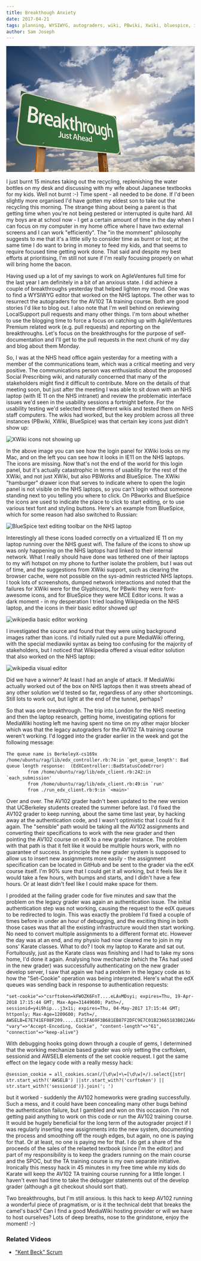 ```yaml
---
title: Breakthough Anxiety
date: 2017-04-21
tags: planning, WYSIWYG, autograders, wiki, PBwiki, Xwiki, bluespice, icons, usability, internet explorer, Glyphicons, font-awesome, MCE Editor, mechanise, cookies
author: Sam Joseph
---
```


![breakthrough](/images/breakthrough.jpg)

I just burnt 15 minutes taking out the recycling, replenishing the water bottles on my desk and discussing with my wife about Japanese textbooks for my kids.  Well not burnt :-) Time spent - all needed to be done.  If I'd been slightly more organised I'd have gotten my eldest son to take out the recycling this morning.  The strange thing about being a parent is that getting time when you're not being pestered or interrupted is quite hard.  All my boys are at school now - I get a certain amount of time in the day when I can focus on my computer in my home office where I have two external screens and I can work "efficiently".  The "in the momment" philosophy suggests to me that it's a little silly to consider time as burnt or lost; at the same time I do want to bring in money to feed my kids, and that seems to require focused time getting work done.  That said and despite my best efforts at prioritising, I'm still not sure if I'm really focusing properly on what will bring home the bacon.

Having used up a lot of my savings to work on AgileVentures full time for the last year I am definitely in a bit of an anxious state.  I did achieve a couple of breakthroughs yesterday that helped lighten my mood.  One was to find a WYSIWYG editor that worked on the NHS laptops.  The other was to resurrect the autograders for the AV102 TA training course.  Both are good stories I'd like to blog out.  I also note that I'm well behind on reviewing LocalSupport pull requests and many other things.  I'm torn about whether to use the blogging time to force a focus on catching up with AgileVentures Premium related work (e.g. pull requests) and reporting on the breakthroughs.  Let's focus on the breakthroughs for the purpose of self-documentation and I'll get to the pull requests in the next chunk of my day and blog about them Monday.

So, I was at the NHS head office again yesterday for a meeting with a member of the communications team, which was a critical meeting and very positive.  The communications person was enthusiastic about the proposed Social Prescribing wiki, and naturally concerned that many of the stakeholders might find it difficult to contribute.  More on the details of that meeting soon, but just after the meeting I was able to sit down with an NHS laptop (with IE 11 on the NHS intranet) and review the problematic interface issues we'd seen in the usability sessions a fortnight before.  For the usability testing we'd selected three different wikis and tested them on NHS staff computers.  The wikis had worked, but the key problem across all three instances (PBwiki, XWiki, BlueSpice) was that certain key icons just didn't show up:

![XWiki icons not showing up](https://dl.dropbox.com/s/il7lzum1kbx6ev3/Screenshot%202017-04-21%2009.40.08.png?dl=1)

In the above image you can see how the login panel for XWiki looks on my Mac, and on the left you can see how it looks in IE11 on the NHS laptops.  The icons are missing.  Now that's not the end of the world for this login panel, but it's actually catastrophic in terms of usability for the rest of the XWiki, and not just XWiki, but also PBWorks and BlueSpice.   The XWiki "hamburger" drawer icon that serves to indicate where to open the login panel is not visible on the NHS laptops, so you can't login without someone standing next to you telling you where to click.  On PBworks and BlueSpice the icons are used to indicate the place to click to start editing, or to use various text font and styling buttons.  Here's an example from BlueSpice, which for some reason had also switched to Russian:

![BlueSpice text editing toolbar on the NHS laptop](https://dl.dropbox.com/s/dpc9vqhyj0yzgl6/Screenshot%202017-04-21%2009.45.05.png?dl=1)

Interestingly all these icons loaded correctly on a virtualized IE 11 on my laptop running over the NHS guest wifi.  The failure of the icons to show up was only happening on the NHS laptops hard linked to their internal network.  What I really should have done was tethered one of their laptops to my wifi hotspot on my phone to further isolate the problem, but I was out of time, and the suggestions from XWiki support, such as clearing the browser cache, were not possible on the sys-admin restricted NHS laptops.  I took lots of screenshots, dumped network interactions and noted that the failures for XWiki were for the Glyphicons, for PBwiki they were font-awesome icons, and for BlueSpice they were MCE Editor icons.  It was a dark moment - in my desperation I tried loading Wikipedia on the NHS laptop, and the icons in their basic editor showed up!

![wikipedia basic editor working](https://dl.dropbox.com/s/2kwtz5ebey0jmug/Screenshot%202017-04-21%2009.49.52.png?dl=1)

I investigated the source and found that they were using background images rather than icons.  I'd initially ruled out a pure MediaWiki offering, with the special mediawiki syntax as being too confusing for the majority of stakeholders, but I noticed that Wikipedia offered a visual editor solution that also worked on the NHS laptop:

![wikipedia visual editor](https://dl.dropbox.com/s/5ltrfl1c0ha10cy/Screenshot%202017-04-21%2009.52.42.png?dl=1)

Did we have a winner?  At least I had an angle of attack.  If MediaWiki actually worked out of the box on NHS laptops then it was streets ahead of any other solution we'd tested so far, regardless of any other shortcomings.  Still lots to work out, but light at the end of the tunnel, perhaps?

So that was one breakthrough.  The trip into London for the NHS meeting and then the laptop research, getting home, investigating options for MediaWiki hosting left me having spent no time on my other major blocker which was that the legacy autograders for the AV102 TA training course weren't working.  I'd logged into the grader earlier in the week and got the following message:

```
The queue name is BerkeleyX-cs169x
/home/ubuntu/rag/lib/edx_controller.rb:74:in `get_queue_length': Bad queue length response:  (EdXController::BadStatusCodeError)
        from /home/ubuntu/rag/lib/edx_client.rb:242:in `each_submission'
        from /home/ubuntu/rag/lib/edx_client.rb:49:in `run'
        from ./run_edx_client.rb:9:in `<main>'
```

Over and over.  The AV102 grader hadn't been updated to the new version that UCBerkeley students created the summer before last.  I'd fixed the AV102 grader to keep running, about the same time last year, by hacking away at the authentication code, and I wasn't optimistic that I could fix it again.  The "sensible" path would be taking all the AV102 assignments and converting their specifications to work with the new grader and then pointing the AV102 course on edX to a new grader instance.  The problem with that path is that it felt like it would be multiple hours work, with no guarantee of success.  In principle the new grader system is supposed to allow us to insert new assignments more easily - the assignment specification can be located in GitHub and be sent to the grader via the edX course itself.  I'm 90% sure that I could get it all working, but it feels like it would take a few hours, with bumps and starts, and I didn't have a few hours.  Or at least didn't feel like I could make space for them.

I prodded at the failing grader code for five minutes and saw that the problem on the legacy grader was again an authentication issue.  The initial authentication step was not working, causing the request to the edX queues to be redirected to login.  This was exactly the problem I'd fixed a couple of times before in under an hour of debugging, and the exciting thing in both those cases was that all the existing infrastructure would then start working.  No need to convert multiple assignments to a different format etc.  However the day was at an end, and my physio had now cleared me to join in my sons' Karate classes.  What to do?  I took my laptop to Karate and sat out.  Fortuitously, just as the Karate class was finishing and I had to take my sons home, I'd done it again.  Analysing how mechanize (which the TAs had used in the new grader) was successfully authenticating on the new grader develop server, I saw that again we had a problem in the legacy code as to how the "Set-Cookie" operation was being interpreted.  Here's what the edX queues was sending back in response to authentication requests:

```
"set-cookie"=>"csrftoken=kFWOZK6FnT....eLAvMDsyi; expires=Thu, 19-Apr-2018 17:15:44 GMT; Max-Age=31449600; Path=/, sessionid=y4i9hip...j3x1i; expires=Thu, 04-May-2017 17:15:44 GMT; httponly; Max-Age=1209600; Path=/, AWSELB=E7E741EF08F209.....E1C1FA69F3B681EB87F2DFC9E7C01B23665183B022A6A8E876;PATH=/", "vary"=>"Accept-Encoding, Cookie", "content-length"=>"61", "connection"=>"keep-alive"}
```

With debugging hooks going down through a couple of gems, I determined that the working mechanize based grader was only setting the csrftoken, sessionid and AWSELB elements of the set cookie request.   I got the same effect on the legacy code with a really messy hack:

```
@session_cookie = all_cookies.scan(/[\d\w]+\=[\d\w]+/).select{|str| str.start_with?('AWSELB') ||str.start_with?('csrftoken') || str.start_with?('sessionid')}.join('; ')
```

but it worked - suddenly the AV102 homeworks were grading successfully.  Such a mess, and it could have been concealing many other bugs behind the authentication failure, but I gambled and won on this occasion.  I'm not getting paid anything to work on this code or run the AV102 training course.  It would be hugely beneficial for the long term of the autograder project if I was regularly inserting new assignments into the new system, documenting the process and smoothing off the rough edges, but again, no one is paying for that.  Or at least, no one is paying me for that.  I do get a share of the proceeds of the sales of the relaeted textbook (since I'm the editor) and part of my responsibility is to keep the graders running on the main course and the SPOC, but the TA training course is my own separate initiative.  Ironically this messy hack in 45 minutes in my free time while my kids do Karate will keep the AV102 TA training course running for a little longer.  I haven't even had time to take the debugger statements out of the develop grader (although a git checkout should sort that).

Two breakthroughs, but I'm still anxious.  Is this hack to keep AV102 running a wonderful piece of pragmatism, or is it the technical debt that breaks the camel's back?  Can I find a good MediaWiki hosting provider or will we have to host ourselves?  Lots of deep breaths, nose to the grindstone, enjoy the moment! :-)

### Related Videos

* ["Kent Beck" Scrum](https://www.youtube.com/edit?o=U&video_id=OFKKyZbJqlk)
